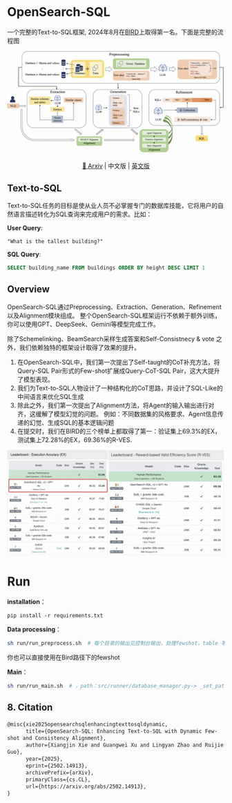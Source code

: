 # OpenSearch-SQL

一个完整的Text-to-SQL框架, 2024年8月在[BIRD](https://bird-bench.github.io/)上取得第一名。下面是完整的流程图

<p align="center">
  <img src="./image/overview3.jpg" alt="image" />
</p>
<div align="center">
  
[📖 Arxiv](https://arxiv.org/abs/2502.14913) |
中文版 |
[英文版]()

</div>

## Text-to-SQL

Text-to-SQL任务的目标是使从业人员不必掌握专门的数据库技能，它将用户的自然语言描述转化为SQL查询来完成用户的需求。比如：

**User Query**:
```
"What is the tallest building?"
```
**SQL Query**:
```sql
SELECT building_name FROM buildings ORDER BY height DESC LIMIT 1
```

## Overview
OpenSearch-SQL通过Preprocessing、Extraction、Generation、Refinement以及Alignment模块组成。
整个OpenSearch-SQL框架运行不依赖于额外训练，你可以使用GPT、DeepSeek、Gemini等模型完成工作。

除了Schemelinking、BeamSearch采样生成答案和Self-Consistnecy \& vote 之外，我们依赖独特的框架设计取得了效果的提升。

1. 在OpenSearch-SQL中，我们第一次提出了Self-taught的CoT补充方法，将Query-SQL Pair形式的Few-shot扩展成Query-CoT-SQL Pair，这大大提升了模型表现。
2. 我们为Text-to-SQL人物设计了一种结构化的CoT思路，并设计了SQL-Like的中间语言来优化SQL生成
3. 除此之外，我们第一次提出了Alignment方法，将Agent的输入输出进行对齐，这缓解了模型幻觉的问题。
例如：不同数据集的风格要求、Agent信息传递的幻觉、生成SQL的基本逻辑问题
4. 在提交时，我们在BIRD的三个榜单上都取得了第一：验证集上69.3%的EX，测试集上72.28%的EX，69.36%的R-VES.
<p align="center">
  <img src="./image/bird_ranl.jpg" alt="image" />
</p>


# Run

**installation**：

```shell
pip install -r requirements.txt
```
**Data processing**：
   ```bash
   sh run/run_preprocess.sh  # 每个目录的输出见控制台输出，处理fewshot，table 等数据
   ```
你也可以直接使用在Bird路径下的fewshot

**Main**：
   ```bash
   sh run/run_main.sh  # ，path：src/runner/database_manager.py-> _set_paths
   ```
   
## 8. Citation
```
@misc{xie2025opensearchsqlenhancingtexttosqldynamic,
      title={OpenSearch-SQL: Enhancing Text-to-SQL with Dynamic Few-shot and Consistency Alignment}, 
      author={Xiangjin Xie and Guangwei Xu and Lingyan Zhao and Ruijie Guo},
      year={2025},
      eprint={2502.14913},
      archivePrefix={arXiv},
      primaryClass={cs.CL},
      url={https://arxiv.org/abs/2502.14913}, 
}
```